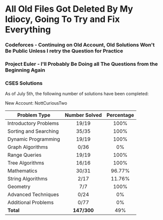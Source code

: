 # All Old Files Got Deleted By My Idiocy, Going To Try and Fix Everything

### Codeforces - Continuing on Old Account, Old Solutions Won't Be Public Unless I retry the Question for Practice

### Project Euler - I'll Probably Be Doing all The Questions from the Beginning Again

### CSES Solutions

As of July 5th, the following number of solutions have been completed:

New Account: NottCuriousTwo

| Problem Type          | Number Solved |  Percentage |
|-----------------------|:-------------:|:-----------:|
| Introductory Problems |     19/19     |    100%     |
| Sorting and Searching |     35/35     |    100%     |
| Dynamic Programming   |     19/19     |    100%     |
| Graph Algorithms      |     0/36      |     0%      |
| Range Queries         |     19/19     |    100%     |
| Tree Algorithms       |     16/16     |    100%     |
| Mathematics           |     30/31     |   96.77%    |
| String Algorithms     |     2/17      |   11.76%    |
| Geometry              |     7/7       |    100%     |
| Advanced Techniques   |     0/24      |     0%      |
| Additional Problems   |     0/77      |     0%      |
| **Total**             |  **147/300**  |    49%      |
